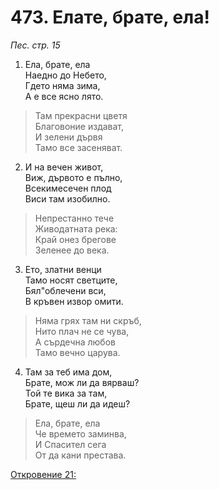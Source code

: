 # 473. Елате, брате, ела!

_Пес. стр. 15_

1. Ела, брате, ела  
Наедно до Небето,  
Гдето няма зима,  
А е все ясно лято.  

> Там прекрасни цветя  
> Благовоние издават,  
> И зелени дървя  
> Тамо все засеняват.  

2. И на вечен живот,  
Виж, дървото е пълно,  
Всекимесечен плод  
Виси там изобилно.  

> Непрестанно тече  
> Живодатната река:  
> Край онез брегове  
> Зеленее до века.  

3. Ето, златни венци  
Тамо носят светците,  
Бял"облечени вси,  
В кръвен извор омити.  

> Няма грях там ни скръб,  
> Нито плач не се чува,  
> А сърдечна любов  
> Тамо вечно царува.  

4. Там за теб има дом,  
Брате, мож ли да вярваш?  
Той те вика за там,  
Брате, щеш ли да идеш?  

> Ела, брате, ела  
> Че времето заминва,  
> И Спасител сега  
> От да кани престава.

[Откровение 21:](http://biblia.bg/index.php?k=66&g=21&s=)
